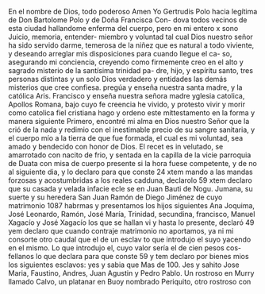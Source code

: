 En el nombre de Dios, todo poderoso Amen Yo Gertrudis Polo
hacia legítima de Don Bartolome Polo y de Doña Francisca Con- dova todos vecinos de esta ciudad hallandome enferma del cuerpo, pero en mi entero x sono Juicio, memoria, entender-
miembro y voluntad tal cual Dios nuestro señor ha sido servido darme, temerosa de la niñez que es natural a todo viviente, y deseando arreglar mis disposiciones para cuando llegue el ca- so, asegurando mi conciencia, creyendo como firmemente creo
en el alto y sagrado misterio de la santísima trinidad pa- dre, hijo, y espíritu santo, tres personas distintas y un solo Dios verdadero y entidades las demás misterios que cree confiesa. pregúa y enseña nuestra santa madre, y la católica Aris.
Francisco y enseña nuestra señora madre yglesia catolica, Apollos Romana, bajo cuyo fe creencia he vivido, y protesto vivir y morir como catolica fiel cristiana hago y ordeno este míttestamento en la forma y manera siguiente
Primero, encontré mi alma en Dios nuestro Señor que la crió de la nada y redimio con el inestimable precio de su sangre sanitaria, y el cuerpo mío a la tierra de que fue formada, el cual es mi voluntad, sea amado y bendecido con honor de Dios.
El recet es in velutado, se amarrotado con nacito de frio, y sentada en la capilla de la vicie parroquia de Duata con misa de cuerpo presente si la hora fuese competente, y de no al siguiente dia, y lo declaro para que conste
24 xtem mando a las mandas forzosas y acostumbridas a los reales cadduna, declarolo
59 xtem declaro que su casada y velada infacie ecle
se en Juan Bauti de Nogu. Jumana, su suerte y su heredera
San Juan Ramón de Diego Jiménez de cuyo matrimonio
1087 habrmas y presentamos los hijos siguientes Ana Joquima,
José Leonardo, Ramón, José María, Trinidad, secundina,
francisco, Manuel Xagacío y José Xagacío los que se hallan vi
y hasta lo presente, declaró
49 yem declaro que cuando contraje matrimonio no aportamos, ya ni mi consorte otro caudal que el de un esclav
to que introdujo el suyo yacendo en el mismo.
Lo que introdujo el, cuyo valor sería el de cien pesos cos- fellanos lo que declara para que conste 59 y tem declaro por bienes mios los siguientes esclavos: yes y sabia que Mas de 100.
Jes y sahito Jose Maria, Faustino, Andres, Juan Agustin y Pedro Pablo. Un rostroso en Murry llamado Calvo, un platanar en Buoy nombrado Periquito, otro rostroso con